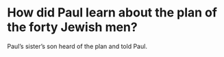 # How did Paul learn about the plan of the forty Jewish men?

Paul’s sister’s son heard of the plan and told Paul.

